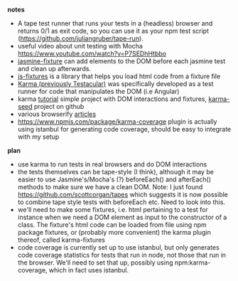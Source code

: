 **notes**

- A tape test runner that runs your tests in a (headless) browser and returns 0/1 as exit code, so you can use it as your npm test script (https://github.com/juliangruber/tape-run).
- useful video about unit testing with Mocha https://www.youtube.com/watch?v=P7SEDhHtbbo
- [jasmine-fixture](https://github.com/searls/jasmine-fixture) can add elements to the DOM before each jasmine test and clean up afterwards.
- [js-fixtures]((https://github.com/badunk/js-fixtures)) is a library that helps you load html code from a fixture file
- [Karma (previously Testacular)](https://karma-runner.github.io/1.0/index.html) was specifically developed as a test runner for code that manipulates the DOM (i.e Angular)
- karma [tutorial](http://www.bradoncode.com/blog/2015/02/27/karma-tutorial/) simple project with DOM interactions and fixtures, [karma-seed](https://github.com/bbraithwaite/karma-seed) project on github 
- various browserify [articles](http://browserify.org/articles.html)
- https://www.npmjs.com/package/karma-coverage plugin is actually using istanbul for generating code coverage, should be easy to integrate with my setup



**plan**

- use karma to run tests in real browsers and do DOM interactions
- the tests themselves can be tape-style (I think), although it may be easier to use Jasmine's/Mocha's (?) beforeEach() and afterEach() methods to make sure we have a clean DOM. Note: I just found https://github.com/scottcorgan/tapes which suggests it is now possible to combine tape style tests with beforeEach etc. Need to look into this.
- we'll need to make some fixtures, i.e. html pertaining to a test for instance when we need a DOM element as input to the constructor of a class. The fixture's html code can be loaded from file using npm package fixtures, or (probably more convenient) the karma plugin thereof, called karma-fixtures
- code coverage is currently set up to use istanbul, but only generates code coverage statistics for tests that run in node, not those that run in the browser. We'll need to set that up, possibly using npm:karma-coverage, which in fact uses istanbul.

